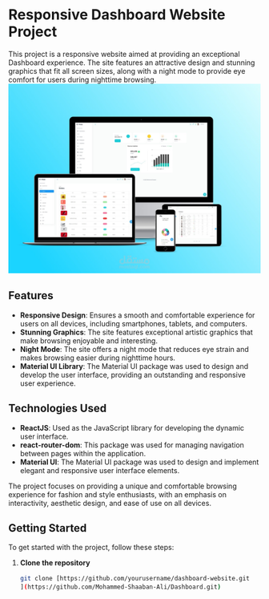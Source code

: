 # Responsive Dashboard Website Project

This project is a responsive website aimed at providing an exceptional Dashboard experience. The site features an attractive design and stunning graphics that fit all screen sizes, along with a night mode to provide eye comfort for users during nighttime browsing.
![mockup](/public/smartmockupslu71zl7u.jpg)
## Features

- **Responsive Design**: Ensures a smooth and comfortable experience for users on all devices, including smartphones, tablets, and computers.
- **Stunning Graphics**: The site features exceptional artistic graphics that make browsing enjoyable and interesting.
- **Night Mode**: The site offers a night mode that reduces eye strain and makes browsing easier during nighttime hours.
- **Material UI Library**: The Material UI package was used to design and develop the user interface, providing an outstanding and responsive user experience.

## Technologies Used

- **ReactJS**: Used as the JavaScript library for developing the dynamic user interface.
- **react-router-dom**: This package was used for managing navigation between pages within the application.
- **Material UI**: The Material UI package was used to design and implement elegant and responsive user interface elements.

The project focuses on providing a unique and comfortable browsing experience for fashion and style enthusiasts, with an emphasis on interactivity, aesthetic design, and ease of use on all devices.

## Getting Started

To get started with the project, follow these steps:

1. **Clone the repository**
   ```bash
   git clone [https://github.com/yourusername/dashboard-website.git
   ](https://github.com/Mohammed-Shaaban-Ali/Dashboard.git)